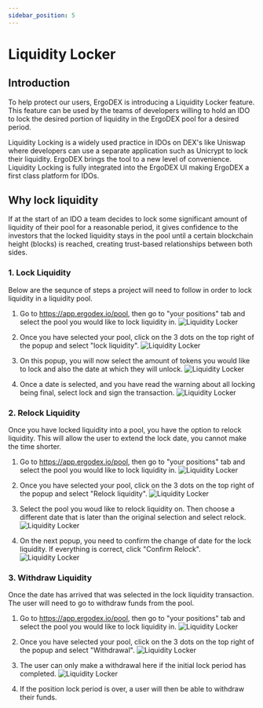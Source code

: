 ```yaml
---
sidebar_position: 5
---
```


# Liquidity Locker

## Introduction

To help protect our users, ErgoDEX is introducing a Liquidity Locker feature.
This feature can be used by the teams of developers willing to hold an IDO to lock the desired portion of liquidity in the ErgoDEX pool for a desired period.

Liquidity Locking is a widely used practice in IDOs on DEX's like Uniswap where developers can use a separate application such as Unicrypt to lock their liquidity. ErgoDEX brings the tool to a new level of convenience. Liquidity Locking is fully integrated into the ErgoDEX UI making ErgoDEX a first class platform for IDOs.

## Why lock liquidity

If at the start of an IDO a team decides to lock some significant amount of liquidity of their pool for a reasonable period, it gives confidence to the investors that the locked liquidity stays in the pool until a certain blockchain height (blocks) is reached, creating trust-based relationships between both sides.

### 1. Lock Liquidity

Below are the sequnce of steps a project will need to follow in order to lock liquidity in a liquidity pool.

1. Go to https://app.ergodex.io/pool, then go to "your positions" tab and select the pool you would like to lock liquidity in.
![Liquidity Locker](/img/user-guides/liquidity-locker/1.png)

2. Once you have selected your pool, click on the 3 dots on the top right of the popup and select "lock liquidity".
![Liquidity Locker](/img/user-guides/liquidity-locker/2.png)

3. On this popup, you will now select the amount of tokens you would like to lock and also the date at which they will unlock.
![Liquidity Locker](/img/user-guides/liquidity-locker/3.png)

4. Once a date is selected, and you have read the warning about all locking being final, select lock and sign the transaction.
![Liquidity Locker](/img/user-guides/liquidity-locker/4.png)

### 2. Relock Liquidity

Once you have locked liquidity into a pool, you have the option to relock liquidity. This will allow the user to extend the lock date, you cannot make the time shorter.

1. Go to https://app.ergodex.io/pool, then go to "your positions" tab and select the pool you would like to lock liquidity in.
![Liquidity Locker](/img/user-guides/liquidity-locker/1.png)

2. Once you have selected your pool, click on the 3 dots on the top right of the popup and select "Relock liquidity".
![Liquidity Locker](/img/user-guides/liquidity-locker/2.png)

3. Select the pool you woud like to relock liquidity on. Then choose a different date that is later than the original selection and select relock.
![Liquidity Locker](/img/user-guides/liquidity-locker/5.png)

4. On the next popup, you need to confirm the change of date for the lock liquidity. If everything is correct, click "Confirm Relock".
![Liquidity Locker](/img/user-guides/liquidity-locker/6.png)

### 3. Withdraw Liquidity

Once the date has arrived that was selected in the lock liquidity transaction. The user will need to go to withdraw funds from the pool.

1. Go to https://app.ergodex.io/pool, then go to "your positions" tab and select the pool you would like to lock liquidity in.
![Liquidity Locker](/img/user-guides/liquidity-locker/1.png)

2. Once you have selected your pool, click on the 3 dots on the top right of the popup and select "Withdrawal".
![Liquidity Locker](/img/user-guides/liquidity-locker/2.png)

3. The user can only make a withdrawal here if the initial lock period has completed.
![Liquidity Locker](/img/user-guides/liquidity-locker/7.png)

4. If the position lock period is over, a user will then be able to withdraw their funds.